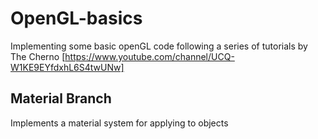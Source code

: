 # OpenGL-basics
Implementing some basic openGL code following a series of tutorials by The Cherno [https://www.youtube.com/channel/UCQ-W1KE9EYfdxhL6S4twUNw]

<h2>Material Branch</h2>
Implements a material system for applying to objects
